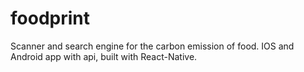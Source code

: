 # foodprint
Scanner and search engine for the carbon emission of food. IOS and Android app with api, built with React-Native. 
